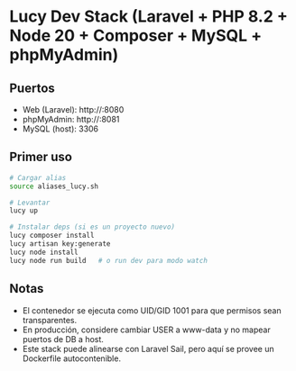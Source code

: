 # Lucy Dev Stack (Laravel + PHP 8.2 + Node 20 + Composer + MySQL + phpMyAdmin)

## Puertos
- Web (Laravel): http://<host>:8080
- phpMyAdmin: http://<host>:8081
- MySQL (host): 3306

## Primer uso
```bash
# Cargar alias
source aliases_lucy.sh

# Levantar
lucy up

# Instalar deps (si es un proyecto nuevo)
lucy composer install
lucy artisan key:generate
lucy node install
lucy node run build   # o run dev para modo watch
```

## Notas
- El contenedor se ejecuta como UID/GID 1001 para que permisos sean transparentes.
- En producción, considere cambiar USER a www-data y no mapear puertos de DB a host.
- Este stack puede alinearse con Laravel Sail, pero aquí se provee un Dockerfile autocontenible.
